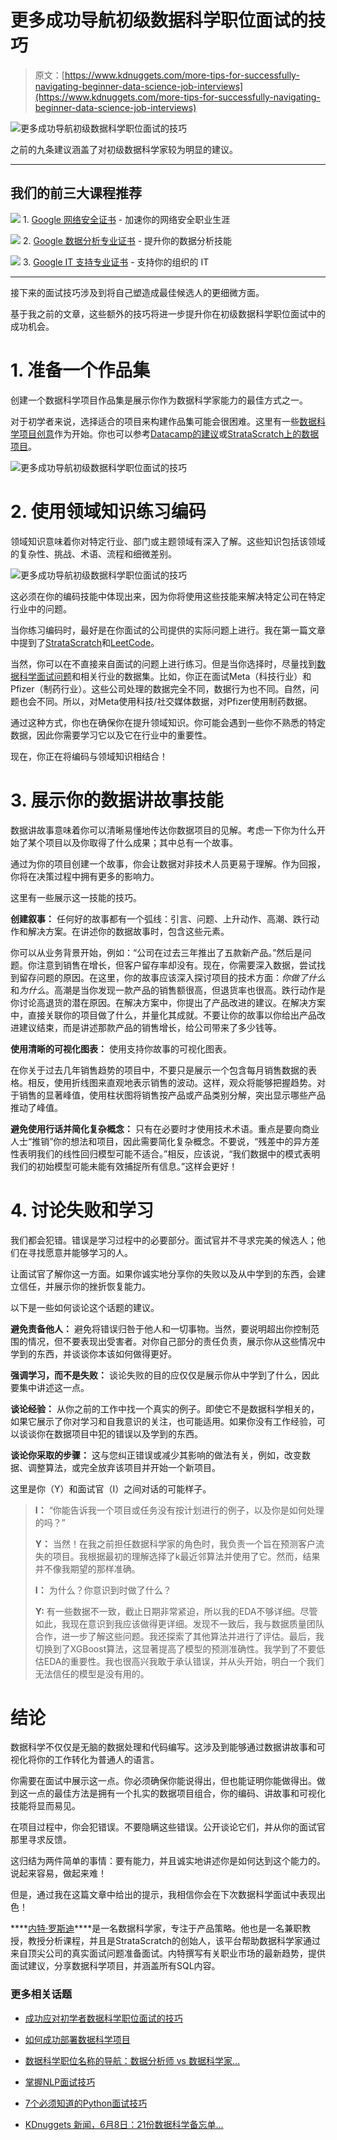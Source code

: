 # 更多成功导航初级数据科学职位面试的技巧

> 原文：[https://www.kdnuggets.com/more-tips-for-successfully-navigating-beginner-data-science-job-interviews](https://www.kdnuggets.com/more-tips-for-successfully-navigating-beginner-data-science-job-interviews)

![更多成功导航初级数据科学职位面试的技巧](../Images/bef3037c3ed1790865ebfaddab77f6e8.png)

之前的九条建议涵盖了对初级数据科学家较为明显的建议。

* * *

## 我们的前三大课程推荐

![](../Images/0244c01ba9267c002ef39d4907e0b8fb.png) 1\. [Google 网络安全证书](https://www.kdnuggets.com/google-cybersecurity) - 加速你的网络安全职业生涯

![](../Images/e225c49c3c91745821c8c0368bf04711.png) 2\. [Google 数据分析专业证书](https://www.kdnuggets.com/google-data-analytics) - 提升你的数据分析技能

![](../Images/0244c01ba9267c002ef39d4907e0b8fb.png) 3\. [Google IT 支持专业证书](https://www.kdnuggets.com/google-itsupport) - 支持你的组织的 IT

* * *

接下来的面试技巧涉及到将自己塑造成最佳候选人的更细微方面。

基于我之前的文章，这些额外的技巧将进一步提升你在初级数据科学职位面试中的成功机会。

# 1\. 准备一个作品集

创建一个数据科学项目作品集是展示你作为数据科学家能力的最佳方式之一。

对于初学者来说，选择适合的项目来构建作品集可能会很困难。这里有一些[数据科学项目创意](https://www.stratascratch.com/blog/19-data-science-project-ideas-for-beginners/?utm_source=blog&utm_medium=click&utm_campaign=kdn+ds+job+interview+tips)作为开始。你也可以参考[Datacamp的建议](https://www.datacamp.com/blog/data-analytics-projects-all-levels)或[StrataScratch上的数据项目](https://platform.stratascratch.com/data-projects?utm_source=blog&utm_medium=click&utm_campaign=kdn+ds+job+interview+tips)。

![更多成功导航初级数据科学职位面试的技巧](../Images/16ad72c21be7b08f334bb244414b4989.png)

# 2\. 使用领域知识练习编码

领域知识意味着你对特定行业、部门或主题领域有深入了解。这些知识包括该领域的复杂性、挑战、术语、流程和细微差别。

![更多成功导航初级数据科学职位面试的技巧](../Images/0dda8df70c8b4fa862cf3405d7d73372.png)

这必须在你的编码技能中体现出来，因为你将使用这些技能来解决特定公司在特定行业中的问题。

当你练习编码时，最好是在你面试的公司提供的实际问题上进行。我在第一篇文章中提到了[StrataScratch](https://www.stratascratch.com?utm_source=blog&utm_medium=click&utm_campaign=kdn+ds+job+interview+tips)和[LeetCode](https://leetcode.com)。

当然，你可以在不直接来自面试的问题上进行练习。但是当你选择时，尽量找到[数据科学面试问题](https://www.stratascratch.com/blog/40-data-science-interview-questions-from-top-companies/?utm_source=blog&utm_medium=click&utm_campaign=kdn+ds+job+interview+tips)和相关行业的数据集。比如，你正在面试Meta（科技行业）和Pfizer（制药行业）。这些公司处理的数据完全不同，数据行为也不同。自然，问题也会不同。所以，对Meta使用科技/社交媒体数据，对Pfizer使用制药数据。

通过这种方式，你也在确保你在提升领域知识。你可能会遇到一些你不熟悉的特定数据，因此你需要学习它以及它在行业中的重要性。

现在，你正在将编码与领域知识相结合！

# 3\. 展示你的数据讲故事技能

数据讲故事意味着你可以清晰易懂地传达你数据项目的见解。考虑一下你为什么开始了某个项目以及你取得了什么成果；其中总有一个故事。

通过为你的项目创建一个故事，你会让数据对非技术人员更易于理解。作为回报，你将在决策过程中拥有更多的影响力。

这里有一些展示这一技能的技巧。

**创建叙事：** 任何好的故事都有一个弧线：引言、问题、上升动作、高潮、跌行动作和解决方案。在讲述你的数据故事时，包含这些元素。

你可以从业务背景开始，例如：“公司在过去三年推出了五款新产品。”然后是问题。你注意到销售在增长，但客户留存率却没有。现在，你需要深入数据，尝试找到留存问题的原因。在这里，你的故事应该深入探讨项目的技术方面：*你做了什么*和*为什么*。高潮是当你发现一款产品的销售额很高，但退货率也很高。跌行动作是你讨论高退货的潜在原因。在解决方案中，你提出了产品改进的建议。在解决方案中，直接关联你的项目做了什么，并量化其成就。不要让你的故事以你给出产品改进建议结束，而是讲述那款产品的销售增长，给公司带来了多少钱等。

**使用清晰的可视化图表：** 使用支持你故事的可视化图表。

在你关于过去几年销售趋势的项目中，不要只是展示一个包含每月销售数据的表格。相反，使用折线图来直观地表示销售的波动。这样，观众将能够把握趋势。对于销售的显著峰值，使用柱状图将销售按产品或产品类别分解，突出显示哪些产品推动了峰值。

**避免使用行话并简化复杂概念：** 只有在必要时才使用技术术语。重点是要向商业人士“推销”你的想法和项目，因此需要简化复杂概念。不要说，“残差中的异方差性表明我们的线性回归模型可能不适合。”相反，应该说，“我们数据中的模式表明我们的初始模型可能未能有效捕捉所有信息。”这样会更好！

# 4\. 讨论失败和学习

我们都会犯错。错误是学习过程中的必要部分。面试官并不寻求完美的候选人；他们在寻找愿意并能够学习的人。

让面试官了解你这一方面。如果你诚实地分享你的失败以及从中学到的东西，会建立信任，并展示你的挫折恢复能力。

以下是一些如何谈论这个话题的建议。

**避免责备他人：** 避免将错误归咎于他人和一切事物。当然，要说明超出你控制范围的情况，但不要表现出受害者。对你自己部分的责任负责，展示你从这些情况中学到的东西，并谈谈你本该如何做得更好。

**强调学习，而不是失败：** 谈论失败的目的应仅仅是展示你从中学到了什么，因此要集中讲述这一点。

**谈论经验：** 从你之前的工作中找一个真实的例子。即使它不是数据科学相关的，如果它展示了你对学习和自我意识的关注，也可能适用。如果你没有工作经验，可以谈谈你在数据项目中犯的错误以及学到的东西。

**谈论你采取的步骤：** 这与您纠正错误或减少其影响的做法有关，例如，改变数据、调整算法，或完全放弃该项目并开始一个新项目。

这里是你（Y）和面试官（I）之间对话的可能样子。

> **I：** “你能告诉我一个项目或任务没有按计划进行的例子，以及你是如何处理的吗？”
> 
> **Y：** 当然！在我之前担任数据科学家的角色时，我负责一个旨在预测客户流失的项目。我根据最初的理解选择了k最近邻算法并使用了它。然而，结果并不像我期望的那样准确。
> 
> **I：** 为什么？你意识到时做了什么？
> 
> **Y:** 有一些数据不一致，截止日期非常紧迫，所以我的EDA不够详细。尽管如此，我现在意识到我应该做得更详细。发现不一致后，我与数据质量团队合作，进一步了解这些问题。我还探索了其他算法并进行了评估。最后，我切换到了XGBoost算法，这显著提高了模型的预测准确性。我学到了不要低估EDA的重要性。我也很高兴我敢于承认错误，并从头开始，明白一个我们无法信任的模型是没有用的。

# 结论

数据科学不仅仅是无脑的数据处理和代码编写。这涉及到能够通过数据讲故事和可视化将你的工作转化为普通人的语言。

你需要在面试中展示这一点。你必须确保你能说得出，但也能证明你能做得出。做到这一点的最佳方法是拥有一个扎实的数据项目组合，你的编码、讲故事和可视化技能将显而易见。

在项目过程中，你会犯错误。不要隐瞒这些错误。公开谈论它们，并从你的面试官那里寻求反馈。

这归结为两件简单的事情：要有能力，并且诚实地讲述你是如何达到这个能力的。说起来容易，做起来难！

但是，通过我在这篇文章中给出的提示，我相信你会在下次数据科学面试中表现出色！

[](https://twitter.com/StrataScratch)****[内特·罗斯迪](https://twitter.com/StrataScratch)****是一名数据科学家，专注于产品策略。他也是一名兼职教授，教授分析课程，并且是StrataScratch的创始人，该平台帮助数据科学家通过来自顶尖公司的真实面试问题准备面试。内特撰写有关职业市场的最新趋势，提供面试建议，分享数据科学项目，并涵盖所有SQL内容。

### 更多相关话题

+   [成功应对初学者数据科学职位面试的技巧](https://www.kdnuggets.com/tips-for-successfully-navigating-beginner-data-science-job-interviews)

+   [如何成功部署数据科学项目](https://www.kdnuggets.com/2022/01/successfully-deploy-data-science-projects.html)

+   [数据科学职位名称的导航：数据分析师 vs 数据科学家…](https://www.kdnuggets.com/navigating-data-science-job-titles-data-analyst-vs-data-scientist-vs-data-engineer)

+   [掌握NLP面试技巧](https://www.kdnuggets.com/2022/10/nlp-interview-questions.html)

+   [7个必须知道的Python面试技巧](https://www.kdnuggets.com/2023/03/7-mustknow-python-tips-coding-interviews.html)

+   [KDnuggets 新闻，6月8日：21份数据科学备忘单…](https://www.kdnuggets.com/2022/n23.html)
